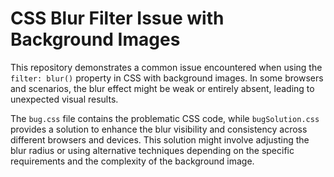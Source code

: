 # CSS Blur Filter Issue with Background Images

This repository demonstrates a common issue encountered when using the `filter: blur()` property in CSS with background images. In some browsers and scenarios, the blur effect might be weak or entirely absent, leading to unexpected visual results.

The `bug.css` file contains the problematic CSS code, while `bugSolution.css` provides a solution to enhance the blur visibility and consistency across different browsers and devices.  This solution might involve adjusting the blur radius or using alternative techniques depending on the specific requirements and the complexity of the background image.